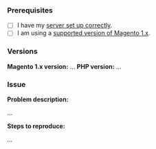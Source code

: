 ### Prerequisites

- [ ] I have my [server set up correctly](https://guides.wirecard.at/shop_plugins:wcp:magento:installation).
- [ ] I am using a [supported version of Magento 1.x](https://guides.wirecard.at/shop_plugins:wcp:magento:start).

### Versions

**Magento 1.x version:** ...
**PHP version:** ...

### Issue

**Problem description:**

...


**Steps to reproduce:**

...
